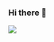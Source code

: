 ### Hi there 👋

<img src="https://github-readme-stats.vercel.app/api/?username=weilin9999&show_icons=true&count_private=true" />
